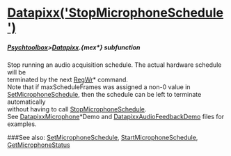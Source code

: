 # [Datapixx('StopMicrophoneSchedule')](Datapixx-StopMicrophoneSchedule) 
##### [Psychtoolbox](Pyschtoolbox)>[Datapixx](Datapixx).{mex*} subfunction


Stop running an audio acquisition schedule. The actual hardware schedule will be  
terminated by the next [RegWr](RegWr)\* command.  
Note that if maxScheduleFrames was assigned a non-0 value in  
[SetMicrophoneSchedule](SetMicrophoneSchedule), then the schedule can be left to terminate automatically  
without having to call [StopMicrophoneSchedule](StopMicrophoneSchedule).  
See [DatapixxMicrophone](DatapixxMicrophone)\*Demo and [DatapixxAudioFeedbackDemo](DatapixxAudioFeedbackDemo) files for examples.  
  


###See also:
[SetMicrophoneSchedule](Datapixx-SetMicrophoneSchedule), [StartMicrophoneSchedule](Datapixx-StartMicrophoneSchedule), [GetMicrophoneStatus](Datapixx-GetMicrophoneStatus)
